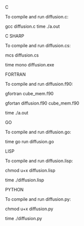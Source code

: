 C

To compile and run diffusion.c:

gcc diffusion.c
time ./a.out

C SHARP

To compile and run diffusion.cs:

mcs diffusion.cs 

time mono diffusion.exe

FORTRAN

To compile and run diffusion.f90:

gfortran cube_mem.f90

gfortan diffusion.f90 cube_mem.f90

time ./a.out

GO

To compile and run diffusion.go:

time go run diffusion.go

LISP

To compile and run diffusion.lisp:

chmod u+x diffusion.lisp

time ./diffusion.lisp

PYTHON

To compile and run diffusion.py:

chmod u+x diffusion.py

time ./diffusion.py
